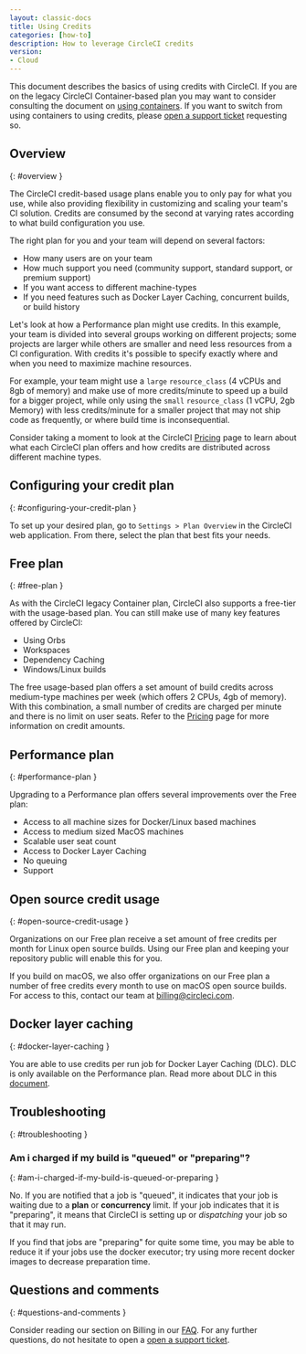 ```yaml
---
layout: classic-docs
title: Using Credits
categories: [how-to]
description: How to leverage CircleCI credits
version:
- Cloud
---
```


This document describes the basics of using credits with CircleCI. If you are on the legacy CircleCI Container-based plan you may want to consider consulting the document on [using containers]({{site.baseurl}}/2.0/containers). If you want to switch from using containers to using credits, please [open a support ticket](https://support.circleci.com/hc/en-us/requests/new) requesting so.

## Overview
{: #overview }

The CircleCI credit-based usage plans enable you to only pay for what you use, while also providing flexibility in customizing and scaling your team's CI solution. Credits are consumed by the second at varying rates according to what build configuration you use.

The right plan for you and your team will depend on several factors:

- How many users are on your team
- How much support you need (community support, standard support, or premium support)
- If you want access to different machine-types
- If you need features such as Docker Layer Caching, concurrent builds, or build history

Let's look at how a Performance plan might use credits. In this example, your team is divided into several groups working on different projects; some projects are larger while others are smaller and need less resources from a CI configuration. With credits it's possible to specify exactly where and when you need to maximize machine resources. 

For example, your team might use a `large` `resource_class` (4 vCPUs and 8gb of memory) and make use of more credits/minute to speed up a build for a bigger project, while only using the `small` `resource_class` (1 vCPU, 2gb Memory) with less credits/minute for a smaller project that may not ship code as frequently, or where build time is inconsequential.

Consider taking a moment to look at the CircleCI [Pricing](https://circleci.com/pricing/) page to learn about what each CircleCI plan offers and how credits are distributed across different machine types.

## Configuring your credit plan
{: #configuring-your-credit-plan }

To set up your desired plan, go to `Settings > Plan Overview` in the CircleCI web application. From there, select the plan that best fits your needs.

## Free plan
{: #free-plan }

As with the CircleCI legacy Container plan, CircleCI also supports a free-tier with the usage-based plan. You can still make use of many key features offered by CircleCI:

- Using Orbs
- Workspaces
- Dependency Caching
- Windows/Linux builds

The free usage-based plan offers a set amount of build credits across medium-type machines per week (which offers 2 CPUs, 4gb of memory). With this combination, a small number of credits are charged per minute and there is no limit on user seats. Refer to the [Pricing](https://circleci.com/pricing/) page for more information on credit amounts.

## Performance plan
{: #performance-plan }

Upgrading to a Performance plan offers several improvements over the Free plan:

- Access to all machine sizes for Docker/Linux based machines
- Access to medium sized MacOS machines
- Scalable user seat count
- Access to Docker Layer Caching
- No queuing
- Support

## Open source credit usage
{: #open-source-credit-usage }

Organizations on our Free plan receive a set amount of free credits per month for Linux open source builds. Using our Free plan and keeping your repository public will enable this for you.

If you build on macOS, we also offer organizations on our Free plan a number of free credits every month to use on macOS open source builds. For access to this, contact our team at billing@circleci.com.

## Docker layer caching
{: #docker-layer-caching }

You are able to use credits per run job for Docker Layer Caching (DLC). DLC is only available on the Performance plan. Read more about DLC in this [document]({{site.baseurl}}/2.0/docker-layer-caching).

## Troubleshooting
{: #troubleshooting }

### Am i charged if my build is "queued" or "preparing"?
{: #am-i-charged-if-my-build-is-queued-or-preparing }

No. If you are notified that a job is "queued", it indicates that your job is
waiting due to a **plan** or **concurrency** limit. If your job indicates that
it is "preparing", it means that CircleCI is setting up or _dispatching_ your
job so that it may run.

If you find that jobs are "preparing" for quite some time, you may be able to
reduce it if your jobs use the docker executor; try using more recent docker
images to decrease preparation time.

## Questions and comments
{: #questions-and-comments }

Consider reading our section on Billing in our [FAQ]({{site.baseurl}}/2.0/faq/#billing). For any further questions, do not hesitate to open a [open a support ticket](https://support.circleci.com/hc/en-us/requests/new).
